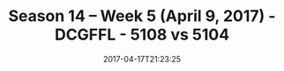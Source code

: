 ---
title: Season 14 – Week 5 (April 9, 2017) - DCGFFL - 5108 vs 5104
teams_score:
- team: 5108
  score: 20
- team: 5104
  score: 33
mvp: Rob Casey, Chris M
game-ball: Chris, Brendan
season: 14
week: 4
date: '2017-04-17T21:23:25'
pageid: season-14-week-4-april-2-2017-2-5108-vs-5104
---